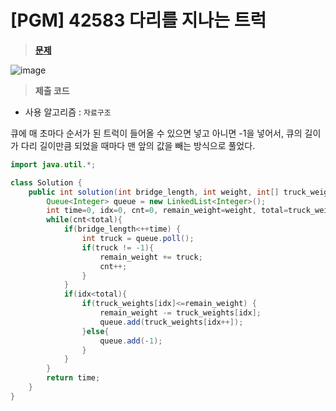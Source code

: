 # [PGM] 42583 다리를 지나는 트럭

> **[문제](https://school.programmers.co.kr/learn/courses/30/lessons/42583)**
> 
![image](https://user-images.githubusercontent.com/80896077/220860155-9ca2d557-54ac-469f-afd0-3eb6bba13e2f.png)

> **제출 코드**
> 
- 사용 알고리즘 : `자료구조`

큐에 매 초마다 순서가 된 트럭이 들어올 수 있으면 넣고 아니면 -1을 넣어서, 큐의 길이가 다리 길이만큼 되었을 때마다 맨 앞의 값을 빼는 방식으로 풀었다.

```java
import java.util.*;

class Solution {
    public int solution(int bridge_length, int weight, int[] truck_weights) {
        Queue<Integer> queue = new LinkedList<Integer>();
        int time=0, idx=0, cnt=0, remain_weight=weight, total=truck_weights.length;
        while(cnt<total){
            if(bridge_length<++time) {
                int truck = queue.poll();
                if(truck != -1){
                    remain_weight += truck;
                    cnt++;
                }
            }
            if(idx<total){
                if(truck_weights[idx]<=remain_weight) {
                    remain_weight -= truck_weights[idx];
                    queue.add(truck_weights[idx++]);
                }else{
                    queue.add(-1);
                }
            }
        }
        return time;
    }
}
```
